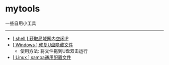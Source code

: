 # mytools
一些自用小工具

-------

- [[ shell ] 获取局域网内空闲IP](https://github.com/weiyingjie/mytools/blob/main/get_free_ip.sh)
- [[ Windows ] 修复U盘隐藏文件](https://github.com/weiyingjie/mytools/blob/main/%E4%BF%AE%E5%A4%8DU%E7%9B%98%E9%9A%90%E8%97%8F%E6%96%87%E4%BB%B6.vbs)
  - 使用方法: 将文件拖到U盘双击运行
- [[ Linux ] samba通用配置文件](https://github.com/weiyingjie/mytools/blob/main/smb.conf)
